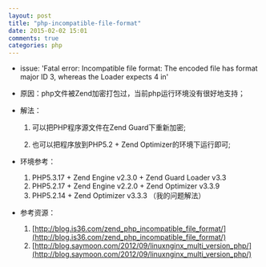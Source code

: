```yaml
---
layout: post
title: "php-incompatible-file-format"
date: 2015-02-02 15:01
comments: true
categories: php
---
```



* issue: 'Fatal error: Incompatible file format: The encoded file has format major ID 3, whereas the Loader expects 4 in'

* 原因：php文件被Zend加密打包过，当前php运行环境没有很好地支持；

* 解法：
   1. 可以把PHP程序源文件在Zend Guard下重新加密;

   2. 也可以把程序放到PHP5.2 + Zend Optimizer的环境下运行即可;


* 环境参考：
  1. PHP5.3.17 + Zend Engine v2.3.0 + Zend Guard Loader v3.3
  2. PHP5.2.17 + Zend Engine v2.2.0 + Zend Optimizer v3.3.9
  3. PHP5.2.14 + Zend Optimizer v3.3.3 （我的问题解法）

* 参考资源：
  1. [http://blog.is36.com/zend_php_incompatible_file_format/](http://blog.is36.com/zend_php_incompatible_file_format/)
  2. [http://blog.saymoon.com/2012/09/linuxnginx_multi_version_php/](http://blog.saymoon.com/2012/09/linuxnginx_multi_version_php/)